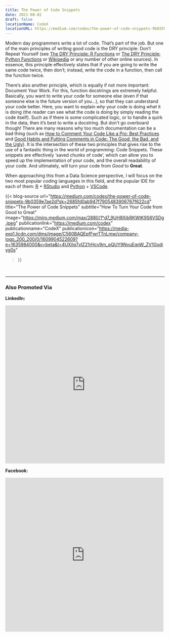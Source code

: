 ```yaml
---
title: The Power of Code Snippets
date: 2021-08-02
draft: false
locationName: CodeX
locationURL: https://medium.com/codex/the-power-of-code-snippets-9b0359e7ae2d?sk=2685fd0ab947f7905483906767f622cd
---
```


Modern day programmers write a lot of code. That’s part of the job. But one of the main principles of writing good code is the DRY principle: Don’t Repeat Yourself (see [The DRY Principle: R Functions](https://www.earthdatascience.org/courses/earth-analytics/automate-science-workflows/write-efficient-code-for-science-r/#dont-repeat-yourself---dry) or [The DRY Principle: Python Functions](https://scientificallysound.org/2018/07/19/python-functions/) or [Wikipedia](https://en.wikipedia.org/wiki/Don%27t_repeat_yourself) or any number of other online sources). In essence, this principle effectively states that if you are going to write the same code twice, then don’t; instead, write the code in a function, then call the function twice.

There’s also another principle, which is equally if not more important: Document Your Work. For this, function docstrings are extremely helpful. Basically, you want to write your code for someone else (even if that someone else is the future version of you…), so that they can understand your code better. Here, you want to explain _why_ your code is doing _what_ it is doing (the reader can see what the code is doing by simply reading the code itself). Such as if there is some complicated logic, or to handle a quirk in the data, then it’s best to write a docstring. But don’t go overboard though! There are many reasons why too much documentation can be a bad thing (such as [How to Comment Your Code Like a Pro: Best Practices](https://www.elegantthemes.com/blog/wordpress/how-to-comment-your-code-like-a-pro-best-practices-and-good-habits) and [Good Habits and Putting Comments in Code: The Good, the Bad, and the Ugly](https://www.freecodecamp.org/news/code-comments-the-good-the-bad-and-the-ugly-be9cc65fbf83)).
It is the intersection of these two principles that gives rise to the use of a fantastic thing in the world of programming: Code Snippets. These snippets are effectively ‘saved chunks of code’, which can allow you to speed up the implementation of your code, and the overall readability of your code. And ultimately, will turn your code from _Good_ to **Great**.

When approaching this from a Data Science perspective, I will focus on the two most popular coding languages in this field, and the popular IDE for each of them: [R](https://cran.r-project.org/) + [RStudio](https://www.rstudio.com/) and [Python](https://www.python.org/) + [VSCode](https://code.visualstudio.com/).

<!--more-->

{{< blog-source
    url="https://medium.com/codex/the-power-of-code-snippets-9b0359e7ae2d?sk=2685fd0ab947f7905483906767f622cd"
    title="The Power of Code Snippets"
    subtitle="How To Turn Your Code from Good to Great"
    image="https://miro.medium.com/max/2880/1*d7_9UH8XjbRKWtK9S6VSDg.jpeg"
    publicationlink="https://medium.com/codex"
    publicationname="CodeX"
    publicationicon="https://media-exp1.licdn.com/dms/image/C560BAQEpfFwrTTnLmw/company-logo_200_200/0/1609904522609?e=1635984000&v=beta&t=4UXilq7vIZ21rHcv9m_pQUY9NvuEqnW_ZV1Gxdiyg0s"
>}}

<br>
<hr>

### Also Promoted Via

**LinkedIn:**

<iframe src="https://www.linkedin.com/embed/feed/update/urn:li:share:6827817826758344705" height="500" width="504" frameborder="0" allowfullscreen="" title="Embedded post"></iframe>

**Facebook:**

<iframe src="https://www.facebook.com/plugins/post.php?href=https%3A%2F%2Fwww.facebook.com%2Fcodexoriginal%2Fposts%2F264229238848009&show_text=true&width=500" width="500" height="487" style="border:none;overflow:hidden" scrolling="no" frameborder="0" allowfullscreen="true" allow="autoplay; clipboard-write; encrypted-media; picture-in-picture; web-share"></iframe>
